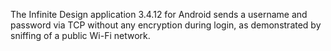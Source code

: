 The Infinite Design application 3.4.12 for Android sends a username and password via TCP without any encryption during login, as demonstrated by sniffing of a public Wi-Fi network.